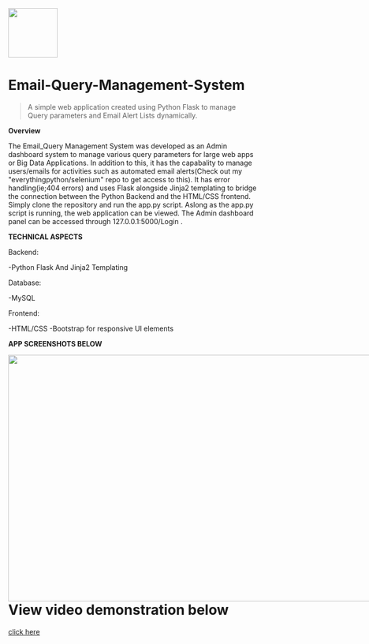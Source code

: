 <img src="https://cdn4.iconfinder.com/data/icons/everyday-2/64/setting_settings_option_options_menu_gear_materialdesign-512.png" width="100" height="100">

# Email-Query-Management-System

> A simple web application created using Python Flask to manage Query parameters and Email Alert Lists dynamically.

**Overview**

The Email_Query Management System was developed as an Admin dashboard system to manage various query parameters for large web apps or Big Data Applications. 
In addition to this, it has the capabality to manage users/emails for activities such as automated email alerts(Check out my "everythingpython/selenium" repo to get access to this). It has error handling(ie;404 errors) and uses Flask alongside
Jinja2 templating to bridge the connection between the Python Backend and the HTML/CSS frontend. 
Simply clone the repository and run the app.py script. Aslong as the app.py script is running, the web application can be viewed. The Admin dashboard panel can be accessed through 127.0.0.1:5000/Login .


**TECHNICAL ASPECTS**

Backend:

-Python Flask And Jinja2 Templating


Database:

 -MySQL


Frontend:

-HTML/CSS
-Bootstrap for responsive UI elements

**APP SCREENSHOTS BELOW**
<div>
  <div style="float:left;"> <!-- Could also use a div class associated with a css with float to make the side by side image -->
    <a href="https://i.ibb.co/qnfZNPQ/appscreen.png"><img src="https://i.ibb.co/qnfZNPQ/appscreen.png" width="800" height="500"></a>
  </div>
</div>

<h1>View video demonstration below</h1><a href="https://drive.google.com/file/d/1Chpjh-wzdw-1yeZ6HIUAp_yVxqGl6UZc/view?usp=sharing">  click here</a>

